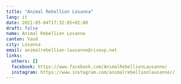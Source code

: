 ```yaml
---
title: "Animal Rebellion Losanna"
lang: it
date: 2021-05-04T17:32:05+02:00
draft: false
name: Animal Rebellion Losanna
canton: Vaud
city: Losanna
email: animalrebellion-lausanne@riseup.net
links:
  others: []
  facebook: https://www.facebook.com/AnimalRebellionLausanne/
  instagram: https://www.instagram.com/animalrebellionlausanne//
---
```


